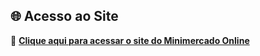 ## 🌐 Acesso ao Site
🔗 **[Clique aqui para acessar o site do Minimercado Online](https://josebuss.github.io/fundamentos-sistemas-web-fase01/)**
